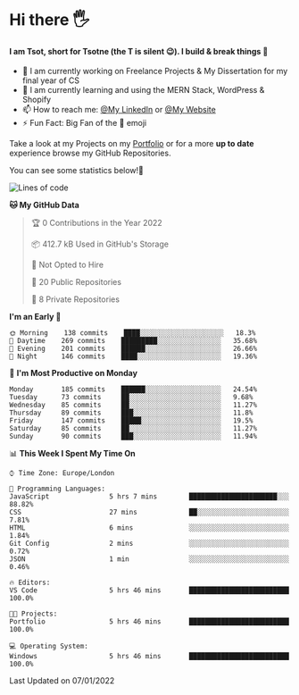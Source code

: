 # Hi there :raised_hand_with_fingers_splayed:
#### I am Tsot, short for Tsotne (the T is silent :wink:). I build & break things :space_invader:
- :telescope: I am currently working on Freelance Projects & My Dissertation for my final year of CS
- :seedling: I am currently learning and using the MERN Stack, WordPress & Shopify
- :mailbox: How to reach me: [@My LinkedIn](https://www.linkedin.com/in/tsotne-gvadzabia/) or [@My Website](https://tsotnegvadzabia.me/contact)
- :zap: Fun Fact: Big Fan of the :space_invader: emoji

Take a look at my Projects on my [Portfolio](https://tsotne.co.uk/) or for a more **up to date** experience browse my GitHub Repositories.

You can see some statistics below!:space_invader:
<!--START_SECTION:waka-->
![Lines of code](https://img.shields.io/badge/From%20Hello%20World%20I%27ve%20Written-2%20Million%20lines%20of%20code-blue)

**🐱 My GitHub Data** 

> 🏆 0 Contributions in the Year 2022
 > 
> 📦 412.7 kB Used in GitHub's Storage 
 > 
> 🚫 Not Opted to Hire
 > 
> 📜 20 Public Repositories 
 > 
> 🔑 8 Private Repositories  
 > 
**I'm an Early 🐤** 

```text
🌞 Morning    138 commits    ████░░░░░░░░░░░░░░░░░░░░░   18.3% 
🌆 Daytime    269 commits    █████████░░░░░░░░░░░░░░░░   35.68% 
🌃 Evening    201 commits    ██████░░░░░░░░░░░░░░░░░░░   26.66% 
🌙 Night      146 commits    ████░░░░░░░░░░░░░░░░░░░░░   19.36%

```
📅 **I'm Most Productive on Monday** 

```text
Monday       185 commits    ██████░░░░░░░░░░░░░░░░░░░   24.54% 
Tuesday      73 commits     ██░░░░░░░░░░░░░░░░░░░░░░░   9.68% 
Wednesday    85 commits     ██░░░░░░░░░░░░░░░░░░░░░░░   11.27% 
Thursday     89 commits     ███░░░░░░░░░░░░░░░░░░░░░░   11.8% 
Friday       147 commits    █████░░░░░░░░░░░░░░░░░░░░   19.5% 
Saturday     85 commits     ██░░░░░░░░░░░░░░░░░░░░░░░   11.27% 
Sunday       90 commits     ███░░░░░░░░░░░░░░░░░░░░░░   11.94%

```


📊 **This Week I Spent My Time On** 

```text
⌚︎ Time Zone: Europe/London

💬 Programming Languages: 
JavaScript               5 hrs 7 mins        ██████████████████████░░░   88.82% 
CSS                      27 mins             ██░░░░░░░░░░░░░░░░░░░░░░░   7.81% 
HTML                     6 mins              ░░░░░░░░░░░░░░░░░░░░░░░░░   1.84% 
Git Config               2 mins              ░░░░░░░░░░░░░░░░░░░░░░░░░   0.72% 
JSON                     1 min               ░░░░░░░░░░░░░░░░░░░░░░░░░   0.46%

🔥 Editors: 
VS Code                  5 hrs 46 mins       █████████████████████████   100.0%

🐱‍💻 Projects: 
Portfolio                5 hrs 46 mins       █████████████████████████   100.0%

💻 Operating System: 
Windows                  5 hrs 46 mins       █████████████████████████   100.0%

```


 Last Updated on 07/01/2022
<!--END_SECTION:waka-->
